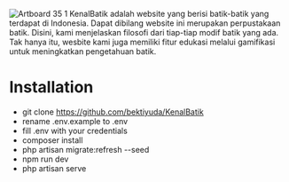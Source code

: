![Artboard 35 1](https://github.com/user-attachments/assets/b4519f05-da4e-45ff-9953-51045ba00ad0)
KenalBatik adalah website yang berisi batik-batik yang terdapat di Indonesia. Dapat dibilang website ini merupakan perpustakaan batik. Disini, kami menjelaskan filosofi dari tiap-tiap modif batik yang ada. Tak hanya itu, wesbite kami juga memiliki fitur edukasi melalui gamifikasi untuk meningkatkan pengetahuan batik.

# Installation
- git clone https://github.com/bektiyuda/KenalBatik
- rename .env.example to .env
- fill .env with your credentials
- composer install
- php artisan migrate:refresh --seed
- npm run dev
- php artisan serve

